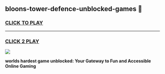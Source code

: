 
## bloons-tower-defence-unblocked-games 👋
<h3>
<a href="https://premium.freeplayer.one?title=bloons-tower-defence-unblocked-games&ref=14F">CLICK TO PLAY</a></h3>
<hr>

<h3>
<a href="https://premium.freeplayer.one?title=bloons-tower-defence-unblocked-games&ref=14F">CLICK 2 PLAY</a>
  
</h3>

<a href="https://premium.freeplayer.one?title=bloons-tower-defence-unblocked-games&ref=12F/"><img src="https://clearcache.store/games.png"></a>


**worlds hardest game unblocked: Your Gateway to Fun and Accessible Online Gaming**

